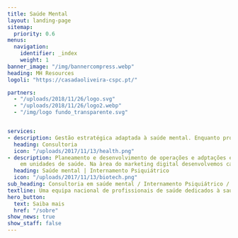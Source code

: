 ```yaml
---
title: Saúde Mental
layout: landing-page
sitemap:
  priority: 0.6
menus:
  navigation:
    identifier: _index
    weight: 1
banner_image: "/img/bannercompress.webp"
heading: MH Resources
logoli: "https://casadaoliveira-cspc.pt/"

partners:
  - "/uploads/2018/11/26/logo.svg"
  - "/uploads/2018/11/26/logo2.webp"  
  - "/img/logo fundo_transparente.svg"


services:
- description: Gestão estratégica adaptada à saúde mental. Enquanto profissional de saúde temos para si um serviço de consultoria à medida das suas necessidades. Podemos ajudar na divulgação do seu serviço fazendo-o chegar às pessoas que mais poderiam benificiar da sua oferta. Temos acordos com profissionais na área de saúde mental (Psiquiatras, Psicólogos, Enfermeiros) em várias zonas do país, com diferentes sub-especialidades de intervenção, podendo desta forma responder a várias necessidades.
  heading: Consultoria
  icon: "/uploads/2017/11/13/health.png"
- description: Planeamento e desenvolvimento de operações e adptações estratégicas
    em unidades de saúde. Na àrea do marketing digital desenvolvemos campanhas altamente segmentadas, para um público alvo específico, para aumentar a sua presença online. Ajudamos na criação do seu website, redes sociais, newsletter e optimização de websites(SEO) .
  heading: Saúde mental | Internamento Psiquiátrico
  icon: "/uploads/2017/11/13/biotech.png"
sub_heading: Consultoria em saúde mental / Internamento Psiquiátrico / Psiquiatria / Psicologia
textline: Uma equipa nacional de profissionais de saúde dedicados à saúde mental. Ajudamos utentes e familiares de utentes de serviços de saúde mental a encontrarem uma resposta à medida das suas necessidades. Fale com um dos nossos especialistas e obtenha a ajuda que precisa para encontrar a melhor solução para o seu problema.
hero_button:
  text: Saiba mais
  href: "/sobre"
show_news: true
show_staff: false
---
```

